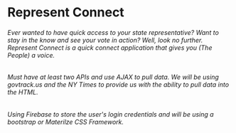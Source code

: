 # Represent Connect


###### Ever wanted to have quick access to your state representative? Want to stay in the know and see your vote in action? Well, look no further. Represent Connect is a quick connect application that gives you (The People) a voice. 

###### Must have at least two APIs and use AJAX to pull data. We will be using govtrack.us and the NY Times to provide us with the ability to pull data into the HTML. 

###### Using Firebase to store the user's login credentials and will be using a bootstrap or Materilze CSS Framework. 
